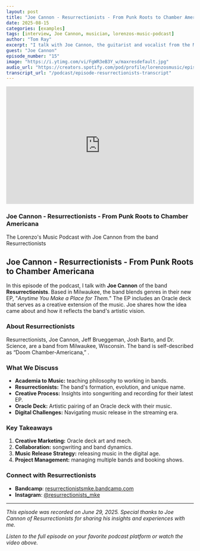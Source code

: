 ```yaml
---
layout: post
title: "Joe Cannon - Resurrectionists - From Punk Roots to Chamber Americana"
date: 2025-08-15
categories: [examples]
tags: [interview, Joe Cannon, musician, lorenzos-music-podcast]
author: "Tom Ray"
excerpt: "I talk with Joe Cannon, the guitarist and vocalist from the Milwaukee-based band Resurrectionists. Joe talks about how academia brought him to Milwaukee, where he got involved in the music scene."
guest: "Joe Cannon"
episode_number: "15"
image: "https://i.ytimg.com/vi/FgWR3eB3Y_w/maxresdefault.jpg"
audio_url: "https://creators.spotify.com/pod/profile/lorenzosmusic/episodes/Joe-Cannon-of-Resurrectionists---From-Punk-Roots-to-Chamber-Americana-e36pt87"
transcript_url: "/podcast/episode-resurrectionists-transcript"
---
```

<div class="video-card">
    <div class="video-embed">
        <iframe
            width="100%"
            height="315"
            src="https://www.youtube.com/embed/FgWR3eB3Y_w"
            title="Joe Cannon - Resurrectionists - From Punk Roots to Chamber Americana"
            frameborder="0"
            allow="accelerometer; autoplay; clipboard-write; encrypted-media; gyroscope; picture-in-picture"
            allowfullscreen>
        </iframe>
    </div>
    <div class="video-info">
        <h3>Joe Cannon - Resurrectionists - From Punk Roots to Chamber Americana</h3>
        <p>The Lorenzo's Music Podcast with Joe Cannon from the band Resurrectionists</p>
    </div>
</div>

## Joe Cannon - Resurrectionists - From Punk Roots to Chamber Americana

In this episode of the podcast, I talk with **Joe Cannon** of the band **Resurrectionists**. Based in Milwaukee, the band blends genres in their new EP, "_Anytime You Make a Place for Them._" The EP includes an Oracle deck that serves as a creative extension of the music. Joe shares how the idea came about and how it reflects the band's artistic vision.

### About Resurrectionists

Resurrectionists, Joe Cannon, Jeff Brueggeman, Josh Barto, and Dr. Science, are a band from Milwaukee, Wisconsin. The band is self-described as “Doom Chamber-Americana,” .

### What We Discuss

- **Academia to Music:** teaching philosophy to working in bands.
- **Resurrectionists:** The band's formation, evolution, and unique name.
- **Creative Process:** Insights into songwriting and recording for their latest EP.
- **Oracle Deck:** Artistic pairing of an Oracle deck with their music.
- **Digital Challenges:** Navigating music release in the streaming era.

### Key Takeaways

1. **Creative Marketing:** Oracle deck art and mech.
2. **Collaboration:** songwriting and band dynamics.
3. **Music Release Strategy:** releasing music in the digital age.
4. **Project Management:** managing multiple bands and booking shows.

### Connect with Resurrectionists

- **Bandcamp**: [resurrectionistsmke.bandcamp.com](https://resurrectionistsmke.bandcamp.com)
- **Instagram**: [@resurrectionists_mke](https://instagram.com/resurrectionists_mke)

---

*This episode was recorded on June 29, 2025. Special thanks to Joe Cannon of Resurrectionists for sharing his insights and experiences with me.*

*Listen to the full episode on your favorite podcast platform or watch the video above.*



